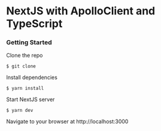# NextJS with ApolloClient and TypeScript

### Getting Started
Clone the repo
```
$ git clone 
```

Install dependencies
```
$ yarn install
```

Start NextJS server
```
$ yarn dev
```

Navigate to your browser at http://localhost:3000
